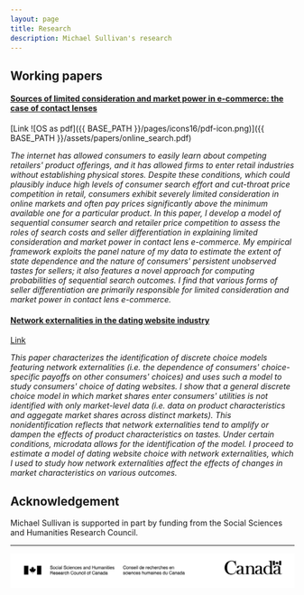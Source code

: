 ```yaml
---
layout: page
title: Research
description: Michael Sullivan's research
---
```


## Working papers

#### <u>Sources of limited consideration and market power in e-commerce: the case of contact lenses</u>

[Link ![OS as pdf]({{ BASE_PATH }}/pages/icons16/pdf-icon.png)]({{ BASE_PATH }}/assets/papers/online_search.pdf)<br/>

*The internet has allowed consumers to easily learn about competing retailers' product offerings, and it has allowed firms to enter retail industries without establishing physical stores. Despite these conditions, which could plausibly induce high levels of consumer search effort and cut-throat price competition in retail, consumers exhibit severely limited consideration in online markets and often pay prices significantly above the minimum available one for a particular product. In this paper, I develop a model of sequential consumer search and retailer price competition to assess the roles of search costs and seller differentiation in explaining limited consideration and market power in contact lens e-commerce. My empirical framework exploits the panel nature of my data to estimate the extent of state dependence and the nature of consumers' persistent unobserved tastes for sellers; it also features a novel approach for computing probabilities of sequential search outcomes. I find that various forms of seller differentiation are primarily responsible for limited consideration and market power in contact lens e-commerce.*

#### <u>Network externalities in the dating website industry</u>

[Link](https://papers.ssrn.com/sol3/papers.cfm?abstract_id=3760700)

*This paper characterizes the identification of discrete choice models
featuring network externalities (i.e. the dependence of 
consumers' choice-specific payoffs on other consumers' choices)
and uses such a model to study consumers' choice of dating websites.
I show that a general discrete choice model in which
market shares enter consumers' utilities is not identified with 
only market-level data (i.e. data on product characteristics and aggegate market shares
across distinct markets). This nonidentification
reflects that network externalities tend to amplify or dampen the effects of 
product characteristics on tastes. Under certain conditions, microdata allows
for the identification of the model.
I proceed to estimate a model of dating website choice with network externalities, which
I used to study how network externalities affect the effects of changes in
market characteristics on various outcomes.*


## Acknowledgement

Michael Sullivan is supported in part by funding from the Social Sciences and Humanities Research Council.

---
<div class="container">
    <a href="../assets/sshrc-fip-full-black-eng.jpg">
        <img src="../assets/sshrc-fip-full-black-eng.jpg"
              title="SSHRC_ack" alt="SSHRC_ack"/>
    </a>
</div>


<!-- Note: this is how to write a comment in HTML. Everything in here won't show up on your webpage.-->

<!--
To increase the size of the title, use fewer # in front of the paper title.
To decrease the size of the title, use more #. 
To remove the italics, remove the * before and after the description
To remove the underline from the title, remove the <u> tags (<u> and </u>)
-->